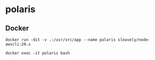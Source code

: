 # polaris

## Docker

```
docker run -dit -v .:/usr/src/app --name polaris sleavely/node-awscli:20.x

docker exec -it polaris bash
```